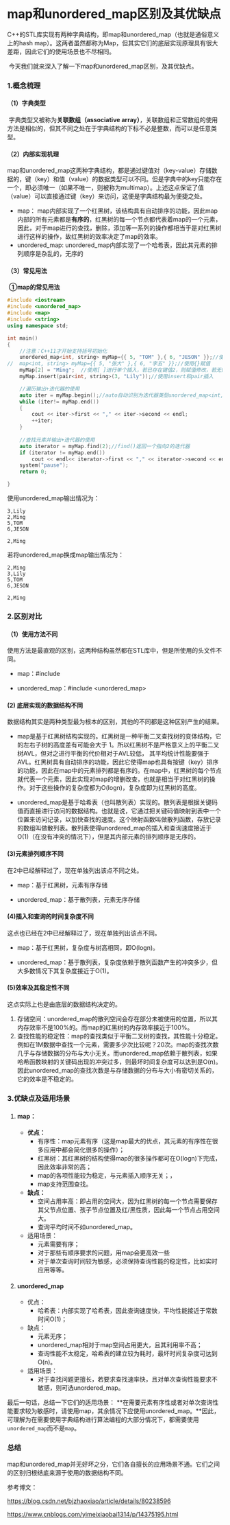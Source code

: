 # map和unordered_map区别及其优缺点



​		C++的STL库实现有两种字典结构，即map和unordered_map（也就是通俗意义上的hash map）。这两者虽然都称为Map，但其实它们的底层实现原理具有很大差距，因此它们的使用场景也不尽相同。

​		今天我们就来深入了解一下map和unordered_map区别，及其优缺点。



### 1.概念梳理

#### （1）字典类型

​		字典类型又被称为**关联数组（associative array）**，关联数组和正常数组的使用方法是相似的，但其不同之处在于字典结构的下标不必是整数，而可以是任意类型。

#### （2）内部实现机理

​		map和unordered_map这两种字典结构，都是通过键值对（key-value）存储数据的，键（key）和值（value）的数据类型可以不同。但是字典中的key只能存在一个，即必须唯一（如果不唯一，则被称为multimap）。上述这点保证了值（value）可以直接通过键（key）来访问，这便是字典结构最为便捷之处。

- map： map内部实现了一个红黑树，该结构具有自动排序的功能，因此map内部的所有元素都是**有序的**，红黑树的每一个节点都代表着map的一个元素，因此，对于map进行的查找，删除，添加等一系列的操作都相当于是对红黑树进行这样的操作，故红黑树的效率决定了map的效率。
- unordered_map: unordered_map内部实现了一个哈希表，因此其元素的排列顺序是杂乱的，无序的



#### （3）常见用法

​	**①map的常见用法**

```C++
#include <iostream>  
#include <unordered_map>  
#include <map>
#include <string>  
using namespace std; 

int main()  
{  
	//注意：C++11才开始支持括号初始化
    unordered_map<int, string> myMap={{ 5, "TOM" },{ 6, "JESON" }};//使用{}赋值
//	map<int, string> myMap={{ 5, "张大" },{ 6, "李五" }};//使用{}赋值
    myMap[2] = "Ming";  //使用[ ]进行单个插入，若已存在键值2，则赋值修改，若无则插入。
    myMap.insert(pair<int, string>(3, "Lily"));//使用insert和pair插入

	//遍历输出+迭代器的使用
	auto iter = myMap.begin();//auto自动识别为迭代器类型unordered_map<int,string>::iterator
	while (iter!= myMap.end())
	{  
	    cout << iter->first << "," << iter->second << endl;  
	    ++iter;  
	}  
	
	//查找元素并输出+迭代器的使用
	auto iterator = myMap.find(2);//find()返回一个指向2的迭代器
	if (iterator != myMap.end())
	    cout << endl<< iterator->first << "," << iterator->second << endl;  
	system("pause");  
	return 0;  

}   
```

使用unordered_map输出情况为：

```
3,Lily 
2,Ming 
5,TOM  
6,JESON
       
2,Ming 
```



若将unordered_map换成map输出情况为：

```
2,Ming 
3,Lily 
5,TOM  
6,JESON
       
2,Ming 
```





### 2.区别对比

#### （1）使用方法不同

使用方法是最直观的区别，这两种结构虽然都在STL库中，但是所使用的头文件不同。

- map：#include 

- unordered_map：#include <unordered_map>

  

#### (2) 底层实现的数据结构不同

数据结构其实是两种类型最为根本的区别，其他的不同都是这种区别产生的结果。

- map是基于红黑树结构实现的。红黑树是一种平衡二叉查找树的变体结构，它的左右子树的高度差有可能会大于  1。所以红黑树不是严格意义上的平衡二叉树AVL，但对之进行平衡的代价相对于AVL较低，  其平均统计性能要强于AVL。红黑树具有自动排序的功能，因此它使得map也具有按键（key）排序的功能，因此在map中的元素排列都是有序的。在map中，红黑树的每个节点就代表一个元素，因此实现对map的增删改查，也就是相当于对红黑树的操作。对于这些操作的复杂度都为O(logn)，复杂度即为红黑树的高度。

- unordered_map是基于哈希表（也叫散列表）实现的。散列表是根据关键码值而直接进行访问的数据结构。也就是说，它通过把关键码值映射到表中一个位置来访问记录，以加快查找的速度。这个映射函数叫做散列函数，存放记录的数组叫做散列表。散列表使得unordered_map的插入和查询速度接近于O(1)（在没有冲突的情况下），但是其内部元素的排列顺序是无序的。

  

#### (3)元素排列顺序不同

在2中已经解释过了，现在单独列出该点不同之处。

- map：基于红黑树，元素有序存储

- unordered_map：基于散列表，元素无序存储

  

#### (4)插入和查询的时间复杂度不同

这点也已经在2中已经解释过了，现在单独列出该点不同。

- map：基于红黑树，复杂度与树高相同，即O(logn)。

- unordered_map：基于散列表，复杂度依赖于散列函数产生的冲突多少，但大多数情况下其复杂度接近于O(1)。

  

#### (5)效率及其稳定性不同

这点实际上也是由底层的数据结构决定的。

1. 存储空间：unordered_map的散列空间会存在部分未被使用的位置，所以其内存效率不是100%的。而map的红黑树的内存效率接近于100%。
2. 查找性能的稳定性：map的查找类似于平衡二叉树的查找，其性能十分稳定。例如在1M数据中查找一个元素，需要多少次比较呢？20次。map的查找次数几乎与存储数据的分布与大小无关。而unordered_map依赖于散列表，如果哈希函数映射的关键码出现的冲突过多，则最坏时间复杂度可以达到是O(n)。因此unordered_map的查找次数是与存储数据的分布与大小有密切关系的，它的效率是不稳定的。



### 3.优缺点及适用场景

1. #### map：

   - **优点：**
     - 有序性：map元素有序（这是map最大的优点，其元素的有序性在很多应用中都会简化很多的操作）；
     - 红黑树：其红黑树的结构使得map的很多操作都可在O(logn)下完成，因此效率非常的高；
     - map的各项性能较为稳定，与元素插入顺序无关；，
     - map支持范围查找。
   - **缺点：**
     - 空间占用率高：即占用的空间大，因为红黑树的每一个节点需要保存其父节点位置、孩子节点位置及红/黑性质，因此每一个节点占用空间大。
     - 查询平均时间不如unordered_map。
   - 适用场景：
     - 元素需要有序；
     - 对于那些有顺序要求的问题，用map会更高效一些
     - 对于单次查询时间较为敏感，必须保持查询性能的稳定性，比如实时应用等等。

2. #### unordered_map

   - 优点：
     - 哈希表：内部实现了哈希表，因此查询速度快，平均性能接近于常数时间O(1)；
   - 缺点：
     - 元素无序；
     - unordered_map相对于map空间占用更大，且其利用率不高；
     - 查询性能不太稳定，哈希表的建立较为耗时，最坏时间复杂度可达到O(n)。
   - 适用场景：
     - 对于查找问题更擅长，若要求查找速率快，且对单次查询性能要求不敏感，则可选unordered_map。



最后一句话，总结一下它们的适用场景：
		**在需要元素有序性或者对单次查询性能要求较为敏感时，请使用map，其余情况下应使用unordered_map。**因此，可理解为在需要使用字典结构进行算法编程的大部分情况下，都需要使用`unordered_map`而不是`map`。





### 总结

​		map和unordered_map并无好坏之分，它们各自擅长的应用场景不通。它们之间的区别归根结底来源于使用的数据结构不同。





参考博文：

https://blog.csdn.net/bjzhaoxiao/article/details/80238596

https://www.cnblogs.com/yimeixiaobai1314/p/14375195.html
